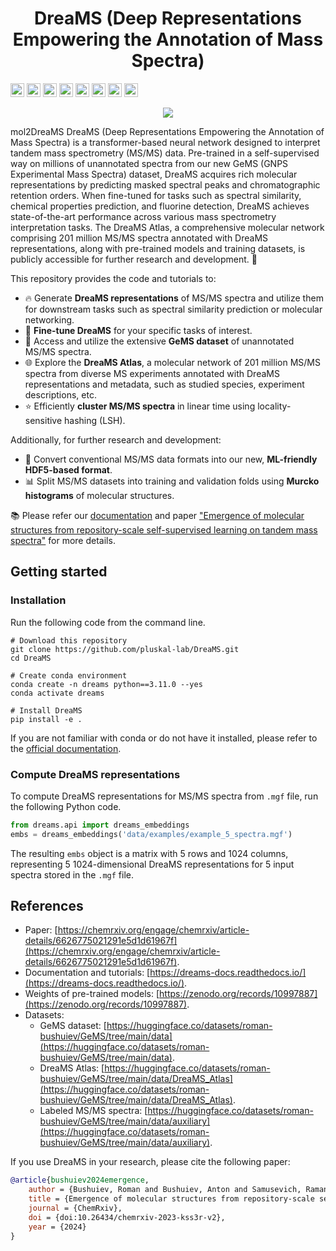 <h1 align="center">DreaMS (Deep Representations Empowering the Annotation of Mass Spectra)</h1>

<!-- [![Zenodo badge](https://zenodo.org/badge/DOI/10.5281/zenodo.13208732.svg)](https://doi.org/10.5281/zenodo.13208732) -->
<!-- [![Python package](https://github.com/anton-bushuiev/PPIRef/actions/workflows/python-package.yml/badge.svg)](https://github.com/anton-bushuiev/PPIRef/actions/workflows/python-package.yml) -->

<p>
  <a href="https://chemrxiv.org/engage/chemrxiv/article-details/6626775021291e5d1d61967f"><img src="https://img.shields.io/badge/ChemRxiv-10.26434-brown.svg" height="22px"></a>
  <a href='https://dreams-docs.readthedocs.io/en/latest/?badge=latest'><img src='https://readthedocs.org/projects/dreams-docs/badge/?version=latest' height="22px"></a>
  <a href="https://opensource.org/licenses/MIT"><img src="https://img.shields.io/badge/License-MIT-b31b1b.svg" height="22px"></a>
  <a href="https://www.python.org/downloads/release/python-3110/"><img src="https://img.shields.io/badge/Python-3.11-blue.svg" height="22px"></a>
  <a href="https://pytorch.org/get-started/pytorch-2.0/"><img src="https://img.shields.io/badge/PyTorch-2.0.8-orange.svg" height="22px"></a>
  <a href="https://huggingface.co/datasets/roman-bushuiev/GeMS/tree/main/data"> <img src="https://huggingface.co/datasets/huggingface/badges/resolve/main/dataset-on-hf-md-dark.svg" height="22px"></a>
  <a href="https://zenodo.org/records/10997887"><img src="https://img.shields.io/badge/Model weights-10997887-blue.svg" height="22px"></a>
  <a href="https://zenodo.org/records/13843034"><img src="https://img.shields.io/badge/Zenodo-13843034-blue.svg" height="22px"></a>
<p>

<p align="center">
  <img src="https://raw.githubusercontent.com/pluskal-lab/DreaMS/b577db12bc8ec0c2010d10854f528007fcc2db2d/assets/dreams_background.png"/>
</p>
mol2DreaMS
DreaMS (Deep Representations Empowering the Annotation of Mass Spectra) is a transformer-based neural network designed to interpret tandem mass spectrometry (MS/MS) data. Pre-trained in a self-supervised way on millions of unannotated spectra from our new GeMS (GNPS Experimental Mass Spectra) dataset, DreaMS acquires rich molecular representations by predicting masked spectral peaks and chromatographic retention orders. When fine-tuned for tasks such as spectral similarity, chemical properties prediction, and fluorine detection, DreaMS achieves state-of-the-art performance across various mass spectrometry interpretation tasks. The DreaMS Atlas, a comprehensive molecular network comprising 201 million MS/MS spectra annotated with DreaMS representations, along with pre-trained models and training datasets, is publicly accessible for further research and development. 🚀

This repository provides the code and tutorials to:

- 🔥 Generate **DreaMS representations** of MS/MS spectra and utilize them for downstream tasks such as spectral similarity prediction or molecular networking.
- 🤖 **Fine-tune DreaMS** for your specific tasks of interest.
- 💎 Access and utilize the extensive **GeMS dataset** of unannotated MS/MS spectra.
- 🌐 Explore the **DreaMS Atlas**, a molecular network of 201 million MS/MS spectra from diverse MS experiments annotated with DreaMS representations and metadata, such as studied species, experiment descriptions, etc.
- ⭐ Efficiently **cluster MS/MS spectra** in linear time using locality-sensitive hashing (LSH).

Additionally, for further research and development:
- 🔄 Convert conventional MS/MS data formats into our new, **ML-friendly HDF5-based format**.
- 📊 Split MS/MS datasets into training and validation folds using **Murcko histograms** of molecular structures.

📚 Please refer our [documentation](https://dreams-docs.readthedocs.io/) and paper ["Emergence of molecular structures from repository-scale self-supervised learning on tandem mass spectra"](https://chemrxiv.org/engage/chemrxiv/article-details/6626775021291e5d1d61967f) for more details.

## Getting started

### Installation
Run the following code from the command line.

``` shell
# Download this repository
git clone https://github.com/pluskal-lab/DreaMS.git
cd DreaMS

# Create conda environment
conda create -n dreams python==3.11.0 --yes
conda activate dreams

# Install DreaMS
pip install -e .
```

If you are not familiar with conda or do not have it installed, please refer to the [official documentation](https://conda.io/projects/conda/en/latest/user-guide/getting-started.html).

### Compute DreaMS representations

To compute DreaMS representations for MS/MS spectra from `.mgf` file, run the following Python code.

``` python
from dreams.api import dreams_embeddings
embs = dreams_embeddings('data/examples/example_5_spectra.mgf')
```

The resulting `embs` object is a matrix with 5 rows and 1024 columns, representing 5 1024-dimensional DreaMS representations for 5 input spectra stored in the `.mgf` file.

## References

- Paper: [https://chemrxiv.org/engage/chemrxiv/article-details/6626775021291e5d1d61967f](https://chemrxiv.org/engage/chemrxiv/article-details/6626775021291e5d1d61967f).
- Documentation and tutorials: [https://dreams-docs.readthedocs.io/](https://dreams-docs.readthedocs.io/).
- Weights of pre-trained models: [https://zenodo.org/records/10997887](https://zenodo.org/records/10997887).
- Datasets:
  - GeMS dataset: [https://huggingface.co/datasets/roman-bushuiev/GeMS/tree/main/data](https://huggingface.co/datasets/roman-bushuiev/GeMS/tree/main/data).
  - DreaMS Atlas: [https://huggingface.co/datasets/roman-bushuiev/GeMS/tree/main/data/DreaMS_Atlas](https://huggingface.co/datasets/roman-bushuiev/GeMS/tree/main/data/DreaMS_Atlas).
  - Labeled MS/MS spectra: [https://huggingface.co/datasets/roman-bushuiev/GeMS/tree/main/data/auxiliary](https://huggingface.co/datasets/roman-bushuiev/GeMS/tree/main/data/auxiliary).

If you use DreaMS in your research, please cite the following paper:

```bibtex
@article{bushuiev2024emergence,
    author = {Bushuiev, Roman and Bushuiev, Anton and Samusevich, Raman and Brungs, Corinna and Sivic, Josef and Pluskal, Tomáš},
    title = {Emergence of molecular structures from repository-scale self-supervised learning on tandem mass spectra},
    journal = {ChemRxiv},
    doi = {doi:10.26434/chemrxiv-2023-kss3r-v2},
    year = {2024}
}
```